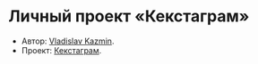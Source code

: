 # Личный проект «Кекстаграм»

- Автор: [Vladislav Kazmin](https://up.htmlacademy.ru/javascript-individual/2/user/1779445).
- Проект: [Кекстаграм](https://spikejnr.github.io/1779445-kekstagram-kvs/).
